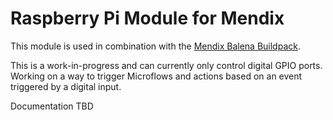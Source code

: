 Raspberry Pi Module for Mendix
===

This module is used in combination with the [Mendix Balena Buildpack](https://github.com/JelteMX/mendix-for-balena).

This is a work-in-progress and can currently only control digital GPIO ports. Working on a way to trigger Microflows and actions based on an event triggered by a digital input.

Documentation TBD